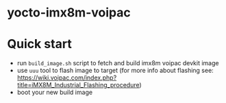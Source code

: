 # yocto-imx8m-voipac

# Quick start
- run `build_image.sh` script to fetch and build imx8m voipac devkit image
- use `uuu` tool to flash image to target (for more info about flashing see: https://wiki.voipac.com/index.php?title=iMX8M_Industrial_Flashing_procedure)
- boot your new build image
